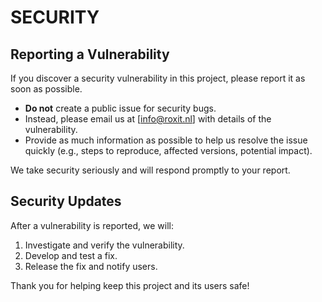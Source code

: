 # SECURITY

## Reporting a Vulnerability

If you discover a security vulnerability in this project, please report it as soon as possible.

- **Do not** create a public issue for security bugs.
- Instead, please email us at [info@roxit.nl] with details of the vulnerability.
- Provide as much information as possible to help us resolve the issue quickly (e.g., steps to reproduce, affected versions, potential impact).

We take security seriously and will respond promptly to your report.

## Security Updates

After a vulnerability is reported, we will:

1. Investigate and verify the vulnerability.
2. Develop and test a fix.
3. Release the fix and notify users.

Thank you for helping keep this project and its users safe!
